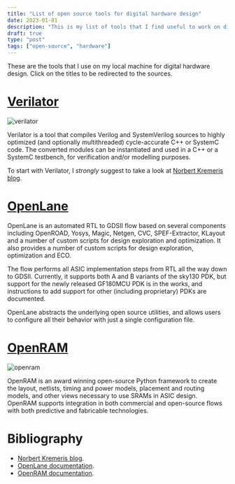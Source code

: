```yaml
---
title: "List of open source tools for digital hardware design"
date: 2023-01-01
description: "This is my list of tools that I find useful to work on digital hardware design on my local machine."
draft: true
type: "post"
tags: ["open-source", "hardware"]
---
```


These are the tools that I use on my local machine for digital hardware design. Click on the titles to be redirected to the sources.

# [Verilator](https://www.veripool.org/verilator/)

![verilator](/images/blog/open_source_hw_tools/verilator.png)

Verilator is a tool that compiles Verilog and SystemVerilog sources to highly optimized (and optionally multithreaded) cycle-accurate C++ or SystemC code. The converted modules can be instantiated and used in a C++ or a SystemC testbench, for verification and/or modelling purposes.

To start with Verilator, I *strongly* suggest to take a look at [Norbert Kremeris blog](https://www.itsembedded.com/dhd/verilator/).

# [OpenLane](https://openlane.readthedocs.io/en/latest/)

OpenLane is an automated RTL to GDSII flow based on several components including OpenROAD, Yosys, Magic, Netgen, CVC, SPEF-Extractor, KLayout and a number of custom scripts for design exploration and optimization. It also provides a number of custom scripts for design exploration, optimization and ECO.

The flow performs all ASIC implementation steps from RTL all the way down to GDSII. Currently, it supports both A and B variants of the sky130 PDK, but support for the newly released GF180MCU PDK is in the works, and instructions to add support for other (including proprietary) PDKs are documented.

OpenLane abstracts the underlying open source utilities, and allows users to configure all their behavior with just a single configuration file.

# [OpenRAM](https://openram.org/)

![openram](/images/blog/open_source_hw_tools/OpenRAM.svg)

OpenRAM is an award winning open-source Python framework to create the layout, netlists, timing and power models, placement and routing models, and other views necessary to use SRAMs in ASIC design. OpenRAM supports integration in both commercial and open-source flows with both predictive and fabricable technologies.

# Bibliography

- [Norbert Kremeris blog](https://www.itsembedded.com/).
- [OpenLane documentation](https://openlane.readthedocs.io/en/latest/getting_started/).
- [OpenRAM documentation](https://openram.org/).
